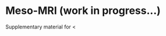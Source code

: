 # Meso-MRI (work in progress...)
Supplementary material for <<title here>> <<bioarxiv link here>>.

Processing scripts for vivo mesoscopic MRI at 0.35 mm isotropic resolution.

## Citation

<<Bioarxiv link here>>

## Dependencies

| Package                                                 | Tested version |
|---------------------------------------------------------|----------------|
| [LayNii](https://github.com/layerfMRI/LAYNII)           | 2.2.0          |
| [ITK-SNAP](http://www.itksnap.org/pmwiki/pmwiki.php)    | 3.8.0          |
| [c3d](http://www.itksnap.org/pmwiki/pmwiki.php?n=Downloads.C3D) | 1.1.0  |
| [greedy](https://sites.google.com/view/greedyreg/about) | 1.0.1          |
| [Python 3](https://www.python.org/)                     | 3.7.8          |
|   [NumPy](http://www.numpy.org/)                        | 1.15.4         |
|   [NiBabel](http://nipy.org/nibabel/)                   | 2.5.1          |
|   [matplotlib](http://matplotlib.org/)                  | 3.1.1          |

## License

The project is licensed under [BSD-3-Clause](https://opensource.org/licenses/BSD-3-Clause).

## History

- Gulban, O. F.; Wagstyl, K.; Goebel, R.; Huber, L. (2021): Patch flattening for high resolution topographical surveys of MRI & histology without surface meshes. OHBM Poster. <https://doi.org/10.6084/m9.figshare.14813172.v1>

- Gulban, O. F., Bollmann, S., Huber, L., Kay, K., Poser, B. A., De Martino, F., Goebel, R., Ivanov, D. (2021): In vivo human T​2*​ imaging at 0.35 mm reveals up to 15 ms of local variations within gray matter across depths at 7T. ISMRM Oral Presentation. <https://doi.org/10.6084/m9.figshare.14452623.v1>

- Gulban, O. F., Poser, B., Havlicek, M., De Martino, F., Ivanov, D. (2020). 7T in-vivo human T2* mapping at 350 μm isotropic resolution using ME-GRE with flow artifact mitigation reveals cortical layers & vessels. ISMRM Oral Presentation. <https://doi.org/10.6084/m9.figshare.13360100.v1>

- Gulban, O. F., Kemper, V. G., Poser, B. A., Ivanov, D., De Martino, F. (2019). 9.4T MRI reveals mesoscopic cortical gray matter vasculature. OHBM poster. <https://doi.org/10.6084/m9.figshare.8216057>
